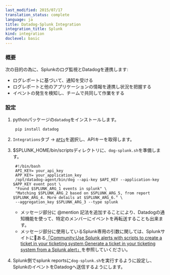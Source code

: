 ```yaml
---
last_modified: 2015/07/17
translation_status: complete
language: ja
title: Datadog-Splunk Integration
integration_title: Splunk
kind: integration
doclevel: basic
---
```


<!-- ### Overview


Connect your Splunk log monitoring to be able to:

- Get notified of your reports.
- Correlate these reports with your other metrics
- Collaborate with your team on the events -->

### 概要


次の目的の為に、Splunkのログ監視とDatadogを連携します:

* ログレポートに基づいて、通知を受ける
* ログレポートと他のアプリケーションの情報を連携し状況を把握する
* イベントの発生を検知し、チームで共同して作業をする


<!-- To receive your reports from Splunk into Datadog, you need to have `dogapi` installed

    pip install dogapi

Once it is done, [get your api key and an application key](https://app.datadoghq.com/account/settings#api) and drop the following `dog-splunk.sh` script into $SPLUNK_HOME/bin/scripts

    #!/bin/bash
    API_KEY= your_api_key
    APP_KEY= your_application_key
    /opt/datadog-agent/bin/dog --api-key $API_KEY --application-key $APP_KEY event post \
    "Found $SPLUNK_ARG_1 events in splunk" \
    "Matching $SPLUNK_ARG_2 based on $SPLUNK_ARG_5, from report $SPLUNK_ARG_4. More details at $SPLUNK_ARG_6." \
    --aggregation_key $SPLUNK_ARG_3 --type splunk

You can modify the text of the events by for example using datadog's @mention to notify people of these reports.

Refer [here](https://wiki.splunk.com/Community:Use_Splunk_alerts_with_scripts_to_create_a_ticket_in_your_ticketing_system) to see the information available from Splunk.

You can now configure your splunk reports to exectue this script in order to get published into Datadog -->

### 設定


1. pythonパッケージの`datadog`をインストールします。

        pip install datadog

2. `Integrations`タブ -> [`APIs`](https://app.datadoghq.com/account/settings#api)を選択し、APIキーを取得します。

3. $SPLUNK_HOME/bin/scriptsディレクトリに、`dog-splunk.sh`を準備します。

        #!/bin/bash
        API_KEY= your_api_key
        APP_KEY= your_application_key
        /opt/datadog-agent/bin/dog --api-key $API_KEY --application-key $APP_KEY event post \
        "Found $SPLUNK_ARG_1 events in splunk" \
        "Matching $SPLUNK_ARG_2 based on $SPLUNK_ARG_5, from report $SPLUNK_ARG_4. More details at $SPLUNK_ARG_6." \
        --aggregation_key $SPLUNK_ARG_3 --type splunk

    - メッセージ部分に @mention 記法を追加することにより、Datadogの通知機能を使って、特定のメンバーにイベントを再転送することも出来ます。
    - メッセージ部分に使用しているSplunk専用の引数に関しては、Splunkサイトにある[「Community:Use Splunk alerts with scripts to create a ticket in your ticketing system Generate a ticket in your ticketing system from a Splunk alert」](https://wiki.splunk.com/Community:Use_Splunk_alerts_with_scripts_to_create_a_ticket_in_your_ticketing_system)を参照していください。

4. Splunk側でsplunk reportsに`dog-splunk.sh`を実行するように設定し、SplunkのイベントをDatadogへ送信するようにします。
